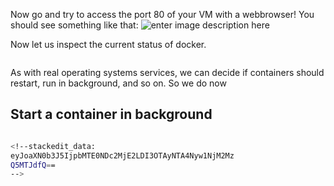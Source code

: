 
Now go and try to access the port 80 of your VM with a webbrowser!
You should see something like that:
![enter image description here](https://github.com/joe-speedboat/workshop.docker/raw/main/images/http_simple_web.png)

Now let us inspect the current status of docker.
```bash

```

As with real operating systems services, we can decide if containers should restart, run in background, and so on.
So we do now

## Start a container in background
```bash

<!--stackedit_data:
eyJoaXN0b3J5IjpbMTE0NDc2MjE2LDI3OTAyNTA4Nyw1NjM2Mz
Q5MTJdfQ==
-->